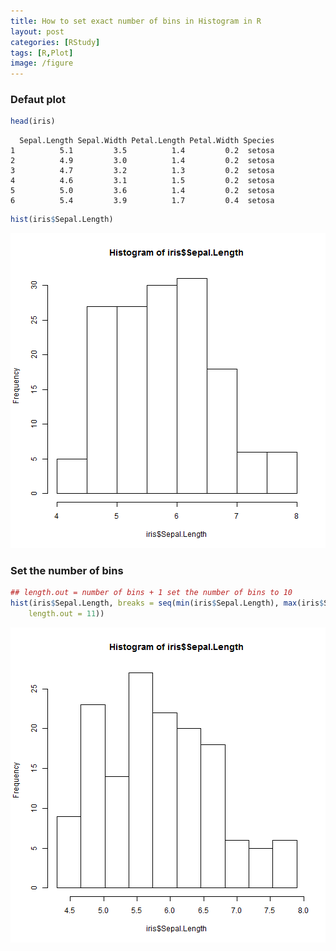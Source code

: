 ```yaml
---
title: How to set exact number of bins in Histogram in R
layout: post
categories: [RStudy]
tags: [R,Plot]
image: /figure
---
```


### Defaut plot


```r
head(iris)
```

```
  Sepal.Length Sepal.Width Petal.Length Petal.Width Species
1          5.1         3.5          1.4         0.2  setosa
2          4.9         3.0          1.4         0.2  setosa
3          4.7         3.2          1.3         0.2  setosa
4          4.6         3.1          1.5         0.2  setosa
5          5.0         3.6          1.4         0.2  setosa
6          5.4         3.9          1.7         0.4  setosa
```

```r
hist(iris$Sepal.Length)
```

![plot of chunk hist-bins-1](/figure/hist-bins-1.png) 


### Set the number of bins


```r
## length.out = number of bins + 1 set the number of bins to 10
hist(iris$Sepal.Length, breaks = seq(min(iris$Sepal.Length), max(iris$Sepal.Length), 
    length.out = 11))
```

![plot of chunk hist-bins-2](/figure/hist-bins-2.png) 

